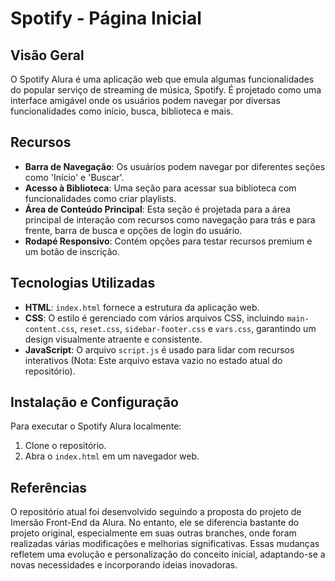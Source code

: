 # Spotify - Página Inicial

## Visão Geral

O Spotify Alura é uma aplicação web que emula algumas funcionalidades do popular serviço de streaming de música, Spotify. É projetado como uma interface amigável onde os usuários podem navegar por diversas funcionalidades como início, busca, biblioteca e mais.

## Recursos

- **Barra de Navegação**: Os usuários podem navegar por diferentes seções como 'Início' e 'Buscar'.
- **Acesso à Biblioteca**: Uma seção para acessar sua biblioteca com funcionalidades como criar playlists.
- **Área de Conteúdo Principal**: Esta seção é projetada para a área principal de interação com recursos como navegação para trás e para frente, barra de busca e opções de login do usuário.
- **Rodapé Responsivo**: Contém opções para testar recursos premium e um botão de inscrição.

## Tecnologias Utilizadas

- **HTML**: `index.html` fornece a estrutura da aplicação web.
- **CSS**: O estilo é gerenciado com vários arquivos CSS, incluindo `main-content.css`, `reset.css`, `sidebar-footer.css` e `vars.css`, garantindo um design visualmente atraente e consistente.
- **JavaScript**: O arquivo `script.js` é usado para lidar com recursos interativos (Nota: Este arquivo estava vazio no estado atual do repositório).

## Instalação e Configuração

Para executar o Spotify Alura localmente:
1. Clone o repositório.
2. Abra o `index.html` em um navegador web.

## Referências

O repositório atual foi desenvolvido seguindo a proposta do projeto de Imersão Front-End da Alura. No entanto, ele se diferencia bastante do projeto original, especialmente em suas outras branches, onde foram realizadas várias modificações e melhorias significativas. Essas mudanças refletem uma evolução e personalização do conceito inicial, adaptando-se a novas necessidades e incorporando ideias inovadoras.
